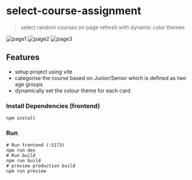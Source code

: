 # select-course-assignment
> select random courses on page refresh with dynamic color themes

![page1](https://user-images.githubusercontent.com/88419331/221357662-4cfd2d14-cc2b-462f-8e6d-b07844ecd4a1.png)
![page2](https://user-images.githubusercontent.com/88419331/221357667-b36cd14d-203e-4aa4-b0fe-f9e837ebd9e3.png)
![page3](https://user-images.githubusercontent.com/88419331/221357674-19b6c08a-58dc-4351-ac55-b5040774129b.png)

## Features

- setup project using vite
- categorise the course based on Junior/Senior which is defined as two age groups
- dynamically set the colour theme for each card

### Install Dependencies (frontend)

```
npm install
```

### Run

```
# Run frontend (:5173)
npm run dev
# Run build
npm run build
# preview production build
npm run preview
```
